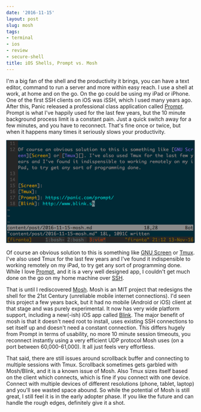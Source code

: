 ```yaml
---
date: '2016-11-15'
layout: post
slug: mosh
tags:
- terminal
- ios
- review
- secure-shell
title: iOS Shells, Prompt vs. Mosh
---
```


I'm a big fan of the shell and the productivity it brings, you can have a text
editor, command to run a server and more within easy reach. I use a shell at
work, at home and on the go. On the go could be using my iPad or iPhone. One of
the first SSH clients on iOS was iSSH, which I used many years ago. After this,
Panic released a professional class application called [Prompt][]. Prompt is
what I've happily used for the last few years, but the 10 minute background
process limit is a constant pain. Just a quick switch away for a few minutes,
and you have to reconnect. That's fine once or twice, but when it happens many
times it seriously slows your productivity.  

![Tmux session writing this post in Vim](/img/16/tmux.png "Writing this blog post in Vim in Tmux")

Of course an obvious solution to this is something like [GNU Screen][Screen] or
[Tmux][]. I've also used Tmux for the last few years and I've found it
indispensible to working remotely on my iPad, to try get any sort of programming
done. While I love [Prompt][], and it is a very well designed app, I couldn't
get much done on the go on my home machine over [SSH][].

That is until I rediscovered [Mosh][]. Mosh is an MIT project that redesigns the
shell for the 21st Century (unreliable mobile internet connections). I'd seen
this project a few years back, but it had no mobile (Android or iOS) client at
that stage and was purely experimental. It now has very wide platform support,
including a new(-ish) iOS app called [Blink][]. The major benefit of mosh is
that it doesn't need root to install, uses existing SSH connections to set
itself up and doesn't need a constant connection. This differs hugely from
Prompt in terms of usability, no more 10 minute session timeouts, you reconnect
instantly using a very efficient UDP protocol Mosh uses (on a port between
60,000-61,000). It all just feels very effortless.

That said, there are still issues around scrollback buffer and connecting to
multiple sessions with Tmux. Scrollback sometimes gets garbled with Mosh/Blink,
and it is a known issue of Mosh. Also Tmux sizes itself based on the client
which connects, which is fine if you connect with one device. Connect with
multiple devices of different resolutions (phone, tablet, laptop) and you'll see
wasted space abound. So while the potential of Mosh is still great, I still feel
it is in the early adopter phase. If you like the future and can handle the
rough edges, definitely give it a shot.

[SSH]: https://en.m.wikipedia.org/wiki/Secure_Shell
[Mosh]: https://mosh.org
[Screen]: https://www.gnu.org/software/screen/
[Tmux]: https://tmux.github.io
[Prompt]: https://panic.com/prompt/
[Blink]: http://www.blink.sh